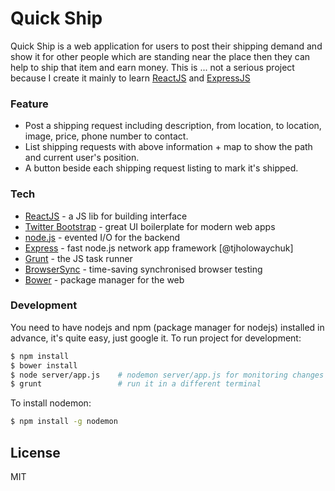 # Quick Ship

Quick Ship is a web application for users to post their shipping demand and show it for other people which are standing near the place then they can help to ship that item and earn money. This is ... not a serious project because I create it mainly to learn [ReactJS] and [ExpressJS]

### Feature
  - Post a shipping request including description, from location, to location, image, price, phone number to contact.
  - List shipping requests with above information + map to show the path and current user's position.
  - A button beside each shipping request listing to mark it's shipped.

### Tech
* [ReactJS] - a JS lib for building interface
* [Twitter Bootstrap] - great UI boilerplate for modern web apps
* [node.js] - evented I/O for the backend
* [Express] - fast node.js network app framework [@tjholowaychuk]
* [Grunt] - the JS task runner
* [BrowserSync] - time-saving synchronised browser testing
* [Bower] - package manager for the web

### Development
You need to have nodejs and npm (package manager for nodejs) installed in advance, it's quite easy, just google it.
To run project for development:
```sh
$ npm install
$ bower install
$ node server/app.js    # nodemon server/app.js for monitoring changes and restart the server
$ grunt                 # run it in a different terminal
```
To install nodemon:
```sh
$ npm install -g nodemon
```

License
----

MIT


[//]: #
   [node.js]: <http://nodejs.org>
   [Twitter Bootstrap]: <http://twitter.github.com/bootstrap/>
   [jQuery]: <http://jquery.com>
   [express]: <http://expressjs.com>
   [ReactJS]: <https://facebook.github.io/react/index.html>
   [ExpressJS]: <http://expressjs.com/>
   [Grunt]: <http://gruntjs.com/>
   [Bower]: <http://bower.io/>
   [BrowserSync]: <https://www.browsersync.io/>
